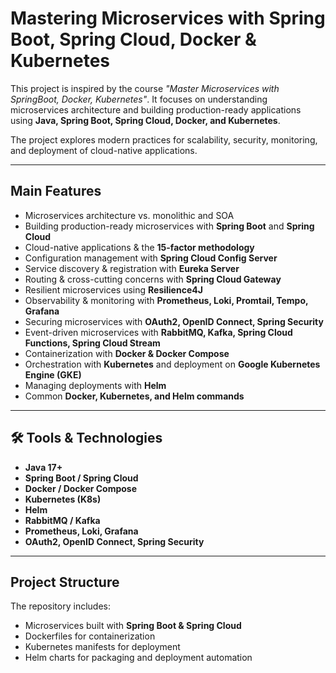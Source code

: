# Mastering Microservices with Spring Boot, Spring Cloud, Docker & Kubernetes

This project is inspired by the course *"Master Microservices with SpringBoot, Docker, Kubernetes"*. It focuses on understanding microservices architecture and building production-ready applications using **Java, Spring Boot, Spring Cloud, Docker, and Kubernetes**.  

The project explores modern practices for scalability, security, monitoring, and deployment of cloud-native applications.  


---

## Main Features
- Microservices architecture vs. monolithic and SOA  
- Building production-ready microservices with **Spring Boot** and **Spring Cloud**  
- Cloud-native applications & the **15-factor methodology**  
- Configuration management with **Spring Cloud Config Server**  
- Service discovery & registration with **Eureka Server**  
- Routing & cross-cutting concerns with **Spring Cloud Gateway**  
- Resilient microservices using **Resilience4J**  
- Observability & monitoring with **Prometheus, Loki, Promtail, Tempo, Grafana**  
- Securing microservices with **OAuth2, OpenID Connect, Spring Security**  
- Event-driven microservices with **RabbitMQ, Kafka, Spring Cloud Functions, Spring Cloud Stream**  
- Containerization with **Docker & Docker Compose**  
- Orchestration with **Kubernetes** and deployment on **Google Kubernetes Engine (GKE)**  
- Managing deployments with **Helm**  
- Common **Docker, Kubernetes, and Helm commands**  

---

## 🛠️ Tools & Technologies
- **Java 17+**  
- **Spring Boot / Spring Cloud**  
- **Docker / Docker Compose**  
- **Kubernetes (K8s)**  
- **Helm**  
- **RabbitMQ / Kafka**  
- **Prometheus, Loki, Grafana**  
- **OAuth2, OpenID Connect, Spring Security**  

---

## Project Structure
The repository includes:  
- Microservices built with **Spring Boot & Spring Cloud**  
- Dockerfiles for containerization  
- Kubernetes manifests for deployment  
- Helm charts for packaging and deployment automation  




